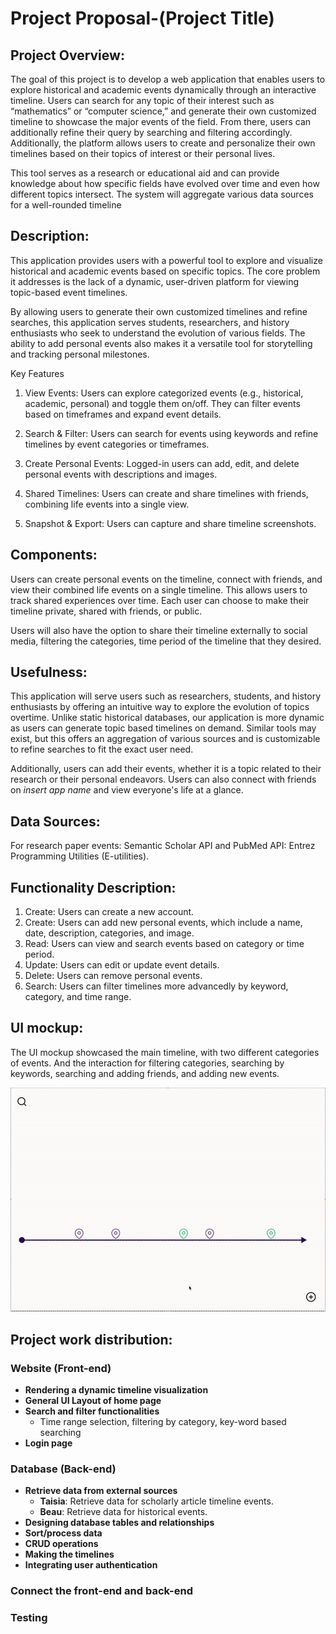 # Project Proposal-(Project Title)

## Project Overview:

The goal of this project is to develop a web application that enables users to explore historical and academic events dynamically through an interactive timeline. Users can search for any topic of their interest such as “mathematics” or “computer science,” and generate their own customized timeline to showcase the major events of the field. From there, users can additionally refine their query by searching and filtering accordingly. Additionally, the platform allows users to create and personalize their own timelines based on their topics of interest or their personal lives. 

This tool serves as a research or educational aid and can provide knowledge about how specific fields have evolved over time and even how different topics intersect. The system will aggregate various data sources for a well-rounded timeline

## Description:

This application provides users with a powerful tool to explore and visualize historical and academic events based on specific topics. The core problem it addresses is the lack of a dynamic, user-driven platform for viewing topic-based event timelines.

By allowing users to generate their own customized timelines and refine searches, this application serves students, researchers, and history enthusiasts who seek to understand the evolution of various fields. The ability to add personal events also makes it a versatile tool for storytelling and tracking personal milestones.

Key Features

1. View Events: Users can explore categorized events (e.g., historical, academic, personal) and toggle them on/off. They can filter events based on timeframes and expand event details.

2. Search & Filter: Users can search for events using keywords and refine timelines by event categories or timeframes.

3. Create Personal Events: Logged-in users can add, edit, and delete personal events with descriptions and images.

4. Shared Timelines: Users can create and share timelines with friends, combining life events into a single view.

5. Snapshot & Export: Users can capture and share timeline screenshots.
   
## Components:

Users can create personal events on the timeline, connect with friends, and view their combined life events on a single timeline. This allows users to track shared experiences over time. Each user can choose to make their timeline private, shared with friends, or public. 

Users will also have the option to share their timeline externally to social media, filtering the categories, time period of the timeline that they desired.

## Usefulness:

This application will serve users such as researchers, students, and history enthusiasts by offering an intuitive way to explore the evolution of topics overtime. Unlike static historical databases, our application is more dynamic as users can generate topic based timelines on demand. Similar tools may exist, but this offers an aggregation of various sources and is customizable to refine searches to fit the exact user need.  

Additionally, users can add their events, whether it is a topic related to their research or their personal endeavors. Users can also connect with friends on *insert app name* and view everyone's life at a glance.

## Data Sources:

For research paper events: Semantic Scholar API  and PubMed API: Entrez Programming Utilities (E-utilities). 

## Functionality Description:

1. Create: Users can create a new account.
2. Create: Users can add new personal events, which include a name, date, description, categories, and image.
3. Read: Users can view and search events based on category or time period.
4. Update: Users can edit or update event details.
5. Delete: Users can remove personal events.
6. Search: Users can filter timelines more advancedly by keyword, category, and time range.

## UI mockup:

The UI mockup showcased the main timeline, with two different categories of events. And the interaction for filtering categories, searching by keywords, searching and adding friends, and adding new events.

![Timeline Demo](UI_MockUp.gif)

## Project work distribution:
### **Website (Front-end)**
- **Rendering a dynamic timeline visualization**
- **General UI Layout of home page**
- **Search and filter functionalities**
  - Time range selection, filtering by category, key-word based searching
- **Login page**

### **Database (Back-end)**
- **Retrieve data from external sources**
  - **Taisia**: Retrieve data for scholarly article timeline events.
  - **Beau**: Retrieve data for historical events.
- **Designing database tables and relationships**
- **Sort/process data**
- **CRUD operations**
- **Making the timelines**
- **Integrating user authentication**
### **Connect the front-end and back-end**
### **Testing**

